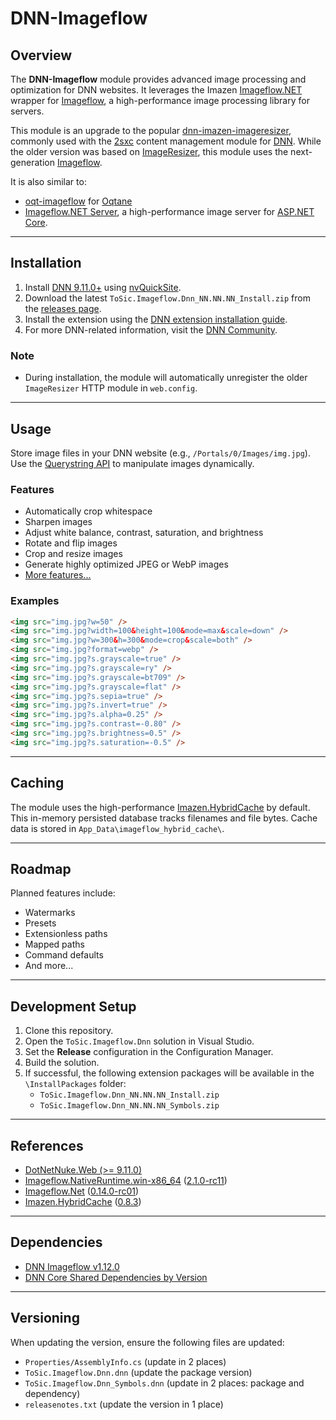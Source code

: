 # DNN-Imageflow

## Overview

The **DNN-Imageflow** module provides advanced image processing and optimization for DNN websites. It leverages the Imazen [Imageflow.NET](https://github.com/imazen/imageflow-dotnet) wrapper for [Imageflow](https://www.imageflow.io/), a high-performance image processing library for servers.

This module is an upgrade to the popular [dnn-imazen-imageresizer](https://github.com/2sic/dnn-imazen-imageresizer), commonly used with the [2sxc](https://2sxc.org/) content management module for [DNN](https://www.dnnsoftware.com/). While the older version was based on [ImageResizer](https://imageresizing.net/), this module uses the next-generation [Imageflow](https://www.imageflow.io/).

It is also similar to:
- [oqt-imageflow](https://github.com/2sic/oqtane-imageflow) for [Oqtane](https://www.oqtane.org/)
- [Imageflow.NET Server](https://github.com/imazen/imageflow-dotnet-server), a high-performance image server for [ASP.NET Core](https://dotnet.microsoft.com/learn/aspnet/what-is-aspnet-core).

---

## Installation

1. Install [DNN 9.11.0+](https://github.com/dnnsoftware/Dnn.Platform/releases) using [nvQuickSite](https://www.nvquicksite.com/).
2. Download the latest `ToSic.Imageflow.Dnn_NN.NN.NN_Install.zip` from the [releases page](https://github.com/2sic/dnn-imageflow/releases).
3. Install the extension using the [DNN extension installation guide](https://www.dnnsoftware.com/docs/administrators/extensions/install-extension.html).
4. For more DNN-related information, visit the [DNN Community](https://azing.org/dnn-community/).

### Note
- During installation, the module will automatically unregister the older `ImageResizer` HTTP module in `web.config`.

---

## Usage

Store image files in your DNN website (e.g., `/Portals/0/Images/img.jpg`). Use the [Querystring API](https://docs.imageflow.io/querystring/introduction.html) to manipulate images dynamically.

### Features
- Automatically crop whitespace
- Sharpen images
- Adjust white balance, contrast, saturation, and brightness
- Rotate and flip images
- Crop and resize images
- Generate highly optimized JPEG or WebP images
- [More features...](https://docs.imageflow.io/)

### Examples

```html
<img src="img.jpg?w=50" />
<img src="img.jpg?width=100&height=100&mode=max&scale=down" /> 
<img src="img.jpg?w=300&h=300&mode=crop&scale=both" /> 
<img src="img.jpg?format=webp" /> 
<img src="img.jpg?s.grayscale=true" />
<img src="img.jpg?s.grayscale=ry" />
<img src="img.jpg?s.grayscale=bt709" />
<img src="img.jpg?s.grayscale=flat" />
<img src="img.jpg?s.sepia=true" />
<img src="img.jpg?s.invert=true" />
<img src="img.jpg?s.alpha=0.25" />
<img src="img.jpg?s.contrast=-0.80" />
<img src="img.jpg?s.brightness=0.5" />
<img src="img.jpg?s.saturation=-0.5" />
```

---

## Caching

The module uses the high-performance [Imazen.HybridCache](https://www.nuget.org/packages/Imazen.HybridCache/) by default. This in-memory persisted database tracks filenames and file bytes. Cache data is stored in `App_Data\imageflow_hybrid_cache\`.

---

## Roadmap

Planned features include:
- Watermarks
- Presets
- Extensionless paths
- Mapped paths
- Command defaults
- And more...

---

## Development Setup

1. Clone this repository.
2. Open the `ToSic.Imageflow.Dnn` solution in Visual Studio.
3. Set the **Release** configuration in the Configuration Manager.
4. Build the solution.
5. If successful, the following extension packages will be available in the `\InstallPackages` folder:
   - `ToSic.Imageflow.Dnn_NN.NN.NN_Install.zip`
   - `ToSic.Imageflow.Dnn_NN.NN.NN_Symbols.zip`

---

## References

- [DotNetNuke.Web (>= 9.11.0)](https://www.nuget.org/packages/DotNetNuke.Web)
- [Imageflow.NativeRuntime.win-x86_64](https://www.nuget.org/packages/Imageflow.NativeRuntime.win-x86_64) ([2.1.0-rc11](https://www.nuget.org/packages/Imageflow.NativeRuntime.win-x86_64/2.1.0-rc11))
- [Imageflow.Net](https://www.nuget.org/packages/Imageflow.Net) ([0.14.0-rc01](https://www.nuget.org/packages/Imageflow.Net/0.14.0-rc01))
- [Imazen.HybridCache](https://www.nuget.org/packages/Imazen.HybridCache) ([0.8.3](https://www.nuget.org/packages/Imazen.HybridCache/0.8.3))

---

## Dependencies

- [DNN Imageflow v1.12.0](Docs/dependecies-v1.12.0.md)
- [DNN Core Shared Dependencies by Version](Docs/dnn-shared-dependecies.md)

---

## Versioning

When updating the version, ensure the following files are updated:
- `Properties/AssemblyInfo.cs` (update in 2 places)
- `ToSic.Imageflow.Dnn.dnn` (update the package version)
- `ToSic.Imageflow.Dnn_Symbols.dnn` (update in 2 places: package and dependency)
- `releasenotes.txt` (update the version in 1 place)
